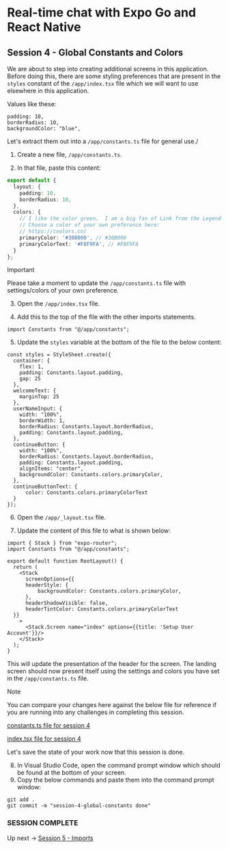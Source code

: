 # Real-time chat with Expo Go and React Native
## Session 4 - Global Constants and Colors

We are about to step into creating additional screens in this application.  Before doing this, there are some styling preferences that are present in the `styles` constant of the `/app/index.tsx` file which we will want to use elsewhere in this application.

Values like these:
```tsx
padding: 10,
borderRadius: 10,
backgroundColor: "blue",
```

Let's extract them out into a `/app/constants.ts` file for general use./

1. Create a new file, `/app/constants.ts`.

2. In that file, paste this content:
```ts
export default {
  layout: {
    padding: 10,
    borderRadius: 10,
  },
  colors: {
    // I like the color green.  I am a big fan of Link from the Legend of Zelda.
    // Choose a color of your own preference here:
    // https://coolors.co/
    primaryColor: '#38B000', // #38B000
    primaryColorText: '#F8F9FA', // #F8F9FA
  }
};
```

> [!IMPORTANT]  
> Please take a moment to update the `/app/constants.ts` file with settings/colors of your own preference.

3. Open the `/app/index.tsx` file.

4. Add this to the top of the file with the other imports statements.
```tsx
import Constants from "@/app/constants";
```

5. Update the `styles` variable at the bottom of the file to the below content:
```tsx
const styles = StyleSheet.create({
  container: {
    flex: 1,
    padding: Constants.layout.padding,
    gap: 25
  },
  welcomeText: {
    marginTop: 25
  },
  userNameInput: {
    width: "100%",
    borderWidth: 1,
    borderRadius: Constants.layout.borderRadius,
    padding: Constants.layout.padding,
  },
  continueButton: {
    width: "100%",
    borderRadius: Constants.layout.borderRadius,
    padding: Constants.layout.padding,
    alignItems: "center",
    backgroundColor: Constants.colors.primaryColor,
  },
  continueButtonText: {
      color: Constants.colors.primaryColorText
  }
});
```

6. Open the `/app/_layout.tsx` file.

7. Update the content of this file to what is shown below:
```tsx
import { Stack } from "expo-router";
import Constants from "@/app/constants";

export default function RootLayout() {
  return (
    <Stack 
      screenOptions={{
      headerStyle: {
          backgroundColor: Constants.colors.primaryColor,
      },
      headerShadowVisible: false,
      headerTintColor: Constants.colors.primaryColorText
  }}
    >
      <Stack.Screen name="index" options={{title: 'Setup User Account'}}/>
    </Stack>
  );
}
```
This will update the presentation of the header for the screen.
The landing screen should now present itself using the settings and colors you have set in the `/app/constants.ts` file.

> [!NOTE] 
> You can compare your changes here against the below file for reference if you are running into any challenges in completing this session.
>
> [constants.ts file for session 4](https://github.com/cah-john-ryan/expo-go-real-time-chat/blob/session-4-global-constants/expo-go-real-time-chat/app/constants.ts)
>
> [index.tsx file for session 4](https://github.com/cah-john-ryan/expo-go-real-time-chat/blob/session-4-global-constants/expo-go-real-time-chat/app/index.tsx)

Let's save the state of your work now that this session is done.

8. In Visual Studio Code, open the command prompt window which should be found at the bottom of your screen.
9. Copy the below commands and paste them into the command prompt window:
```
git add .
git commit -m "session-4-global-constants done"
```


### SESSION COMPLETE

Up next -> [Session 5 - Imports](session-5-imports.md)

